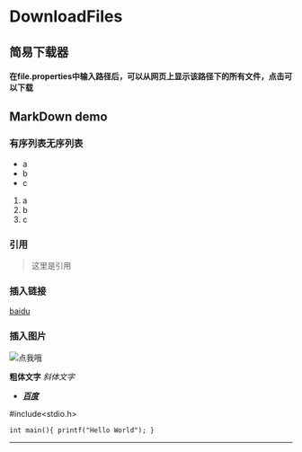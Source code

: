 # DownloadFiles
## 简易下载器
#### 在file.properties中输入路径后，可以从网页上显示该路径下的所有文件，点击可以下载

## MarkDown demo
### 有序列表无序列表
* a
* b
* c
1. a
2. b
3. c

### 引用
> 这里是引用

### 插入链接
[baidu](https://www.baidu.com)

### 插入图片
![点我哦](http://mouapp.com/Mou_128.png)

**粗体文字**
*斜体文字*

* ***[百度](https://www.baidu.com)***

#include<stdio.h>

`int main(){
  printf("Hello World");
}`
***
